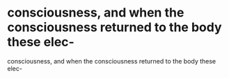 # consciousness, and when the consciousness returned to the body these elec-

consciousness, and when the consciousness returned to the body these elec-